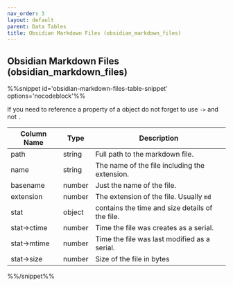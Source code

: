 ```yaml
---
nav_order: 3
layout: default
parent: Data Tables
title: Obsidian Markdown Files (obsidian_markdown_files)
---
```

## Obsidian Markdown Files (obsidian_markdown_files)

%%snippet id='obsidian-markdown-files-table-snippet' options='nocodeblock'%%

If you need to reference a property of a object do not forget to use `->` and not `.`

| Column Name | Type   | Description                                     |
| ----------- | ------ | ----------------------------------------------- |
| path        | string | Full path to the markdown file.                 |
| name        | string | The name of the file including the extension.   |
| basename    | number | Just the name of the file.                      |
| extension   | number | The extension of the file. Usually `md`         |
| stat        | object | contains the time and size details of the file. |
| stat->ctime | number | Time the file was creates as a serial.          |
| stat->mtime | number | Time the file was last modified as a serial.    |
| stat->size  | number | Size of the file in bytes                       |

%%/snippet%%